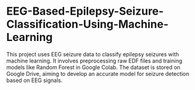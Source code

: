 # EEG-Based-Epilepsy-Seizure-Classification-Using-Machine-Learning
This project uses EEG seizure data to classify epilepsy seizures with machine learning. It involves preprocessing raw EDF files and training models like Random Forest in Google Colab. The dataset is stored on Google Drive, aiming to develop an accurate model for seizure detection based on EEG signals.
